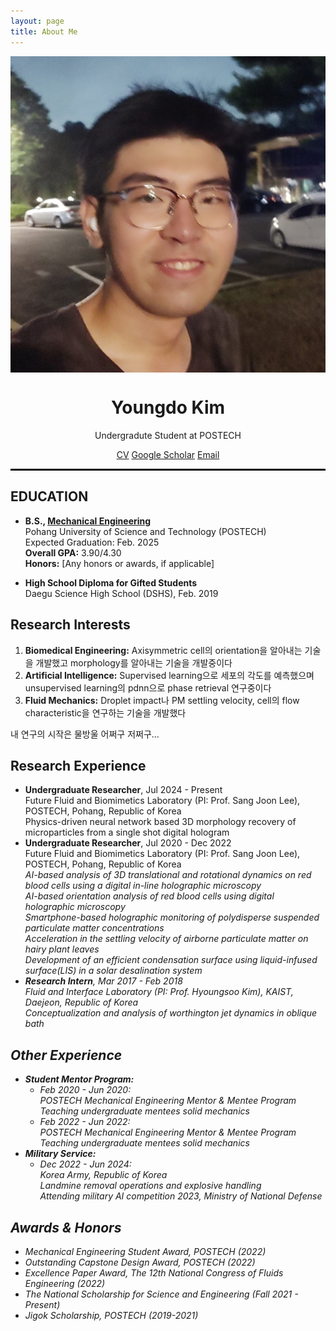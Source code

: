 ```yaml
---
layout: page
title: About Me
---
```





<div class="profile" style="text-align: center;">
  <img src="/smile1.jpg" alt="Profile Picture" style="display: block; margin: 0 auto;">
  <h1>Youngdo Kim</h1>
  <p>Undergradute Student at POSTECH</p>
  <div class="contact-info">
    <a href="/Curriculum Vitae_YoungdoKim.pdf">CV</a>
    <a href="https://scholar.google.com/citations?user=hcQTdngAAAAJ&hl=ko">Google Scholar</a>
    <a href="mailto:[youngdokim@postech.ac.kr]">Email</a>
    
  </div>
</div>

<hr style='border : 1.5px solid black;'>

<section>
  <h2>EDUCATION</h2>
        
  <!-- B.S. Section -->
  <div class="education-section">
    <ul>
      <li><strong>B.S., <a href="https://me.postech.ac.kr/">Mechanical Engineering</a></strong></li>
      Pohang University of Science and Technology (POSTECH) <br> Expected Graduation: Feb. 2025
      <br><strong>Overall GPA:</strong> 3.90/4.30
      <br><strong>Honors:</strong> [Any honors or awards, if applicable]
    </ul>
  </div>

  <!-- High School Diploma Section -->
  <div class="education-section">
    <ul>
      <li><strong>High School Diploma for Gifted Students</strong></li>
      Daegu Science High School (DSHS), Feb. 2019
    </ul>
  </div>
</section>

<section>
    <h2>Research Interests</h2>
    <ol>
        <li><strong>Biomedical Engineering:</strong> Axisymmetric cell의 orientation을 알아내는 기술을 개발했고 morphology를 알아내는 기술을 개발중이다</li>
        <li><strong>Artificial Intelligence:</strong> Supervised learning으로 세포의 각도를 예측했으며 unsupervised learning의 pdnn으로 phase retrieval 연구중이다</li>
        <li><strong>Fluid Mechanics:</strong> Droplet impact나 PM settling velocity, cell의 flow characteristic을 연구하는 기술을 개발했다</li>
    </ol>
    <p>
      내 연구의 시작은 물방울 어쩌구 저쩌구...
    </p>
</section>

<section>
            <h2>Research Experience</h2>
            <ul>
                <li><strong>Undergraduate Researcher</strong>, Jul 2024 - Present<br>Future Fluid and Biomimetics Laboratory (PI: Prof. Sang Joon Lee), POSTECH, Pohang, Republic of Korea<br>Physics-driven neural network based 3D morphology recovery of microparticles from a single shot digital hologram</li>
                <li><strong>Undergraduate Researcher</strong>, Jul 2020 - Dec 2022<br>Future Fluid and Biomimetics Laboratory (PI: Prof. Sang Joon Lee), POSTECH, Pohang, Republic of Korea
                  <br><em>AI-based analysis of 3D translational and rotational dynamics on red blood cells using a digital in-line holographic microscopy
                  <br><em>AI-based orientation analysis of red blood cells using digital holographic microscopy
                  <br><em>Smartphone-based holographic monitoring of polydisperse suspended particulate matter concentrations
                  <br><em>Acceleration in the settling velocity of airborne particulate matter on hairy plant leaves<br>Development of an efficient condensation surface using liquid-infused surface(LIS) in a solar desalination system</li>
                <li><strong>Research Intern</strong>, Mar 2017 - Feb 2018<br>Fluid and Interface Laboratory (PI: Prof. Hyoungsoo Kim), KAIST, Daejeon, Republic of Korea
                <br><em>Conceptualization and analysis of worthington jet dynamics in oblique bath</li>
            </ul>
        </section>


<section>
    <h2>Other Experience</h2>
    <ul class="experience">
        <li><strong>Student Mentor Program:</strong>
            <ul class="experience-list">
                <li><em>Feb 2020 - Jun 2020:</em><br>POSTECH Mechanical Engineering Mentor & Mentee Program<br>Teaching undergraduate mentees solid mechanics</li>
                <li><em>Feb 2022 - Jun 2022:</em><br>POSTECH Mechanical Engineering Mentor & Mentee Program<br>Teaching undergraduate mentees solid mechanics</li>
            </ul>
        </li>
        <li><strong>Military Service:</strong>
            <ul class="experience-list">
                <li><em>Dec 2022 - Jun 2024:</em><br>Korea Army, Republic of Korea<br>Landmine removal operations and explosive handling<br>Attending military AI competition 2023, Ministry of National Defense</li>
            </ul>
        </li>
    </ul>
</section>

<section>
            <h2>Awards & Honors</h2>
            <ul class="awards">
                <li>Mechanical Engineering Student Award, POSTECH (2022)</li>
                <li>Outstanding Capstone Design Award, POSTECH (2022)</li>
                <li>Excellence Paper Award, The 12th National Congress of Fluids Engineering (2022)</li>
                <li>The National Scholarship for Science and Engineering (Fall 2021 - Present)</li>
                <li>Jigok Scholarship, POSTECH (2019-2021)</li>
            </ul>
  </section>
